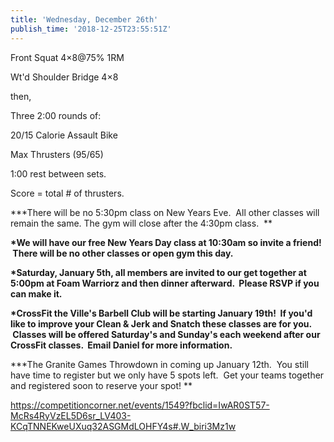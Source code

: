 ```yaml
---
title: 'Wednesday, December 26th'
publish_time: '2018-12-25T23:55:51Z'
---
```


Front Squat 4×8\@75% 1RM

Wt'd Shoulder Bridge 4×8

then,

Three 2:00 rounds of:

20/15 Calorie Assault Bike

Max Thrusters (95/65)

1:00 rest between sets.

Score = total \# of thrusters.

**\*There will be no 5:30pm class on New Years Eve.  All other classes
will remain the same. The gym will close after the 4:30pm class.  **

**\*We will have our free New Years Day class at 10:30am so invite a
friend!  There will be no other classes or open gym this day.**

**\*Saturday, January 5th, all members are invited to our get together
at 5:00pm at Foam Warriorz and then dinner afterward.  Please RSVP if
you can make it.**

**\*CrossFit the Ville's Barbell Club will be starting January 19th!  If
you'd like to improve your Clean & Jerk and Snatch these classes are for
you.  Classes will be offered Saturday's and Sunday's each weekend after
our CrossFit classes.  Email Daniel for more information.**

**\*The Granite Games Throwdown in coming up January 12th.  You still
have time to register but we only have 5 spots left.  Get your teams
together and registered soon to reserve your spot! **

<https://competitioncorner.net/events/1549?fbclid=IwAR0ST57-McRs4RyVzEL5D6sr_LV403-KCqTNNEKweUXuq32ASGMdLOHFY4s#.W_biri3Mz1w>
